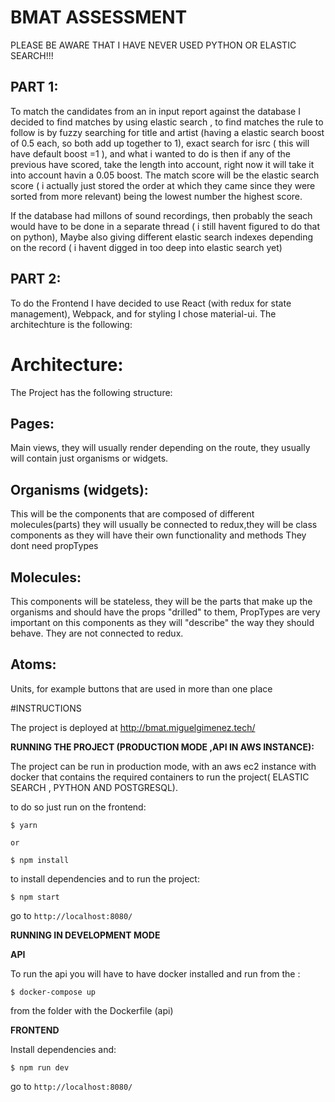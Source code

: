 # BMAT ASSESSMENT

PLEASE BE AWARE THAT I HAVE NEVER USED PYTHON OR ELASTIC SEARCH!!! 

## PART 1:
To match the candidates from an in input report against the database I decided to find matches by using elastic search , to find matches the rule to follow is 
by fuzzy searching for title and artist (having a elastic search boost of 0.5 each, so both add up together to 1), exact search for isrc ( this will have default boost =1 ), and what i wanted to do is then if any of the previous have scored, take the length into account, right now it will take it into account havin a 0.05 boost. The match score will be the elastic search score ( i actually just stored the order at which they came since they were sorted from more relevant) being the lowest number the highest score.

If the database had millons of sound recordings, then probably the seach would have to be done in a separate thread ( i still havent figured to do that on python), 
Maybe also giving different elastic search indexes depending on the record ( i havent digged in too deep into elastic search yet)

## PART 2: 

To do the Frontend I have decided to use React (with redux for state management), Webpack, and for styling I chose material-ui.
The architechture is the following:


# Architecture:

The Project has the following structure:

## Pages:

Main views, they will usually render depending on the route, they usually will contain just organisms or widgets.


## Organisms (widgets):
  
This will be the components that are composed of different molecules(parts) they will usually be connected to redux,they will be class components as they will have their own functionality and methods
They dont need propTypes
  
## Molecules:

This components will be stateless, they will be the parts that make up the organisms and should have the props "drilled" to them,  PropTypes are very important on this components as they will "describe" the
way they should behave. They are not connected to redux.

## Atoms:

Units, for example buttons that are used in more than one place


#INSTRUCTIONS

The project is deployed at http://bmat.miguelgimenez.tech/

**RUNNING THE PROJECT (PRODUCTION MODE ,API IN AWS INSTANCE):**

The project can be run in production mode, with an aws ec2 instance with docker that contains the required containers to run the project( ELASTIC SEARCH , PYTHON AND POSTGRESQL).

to do so just run on the frontend:

    $ yarn 
    
    or
    
    $ npm install

to install dependencies and to run the project:

    $ npm start  

go to ``http://localhost:8080/``


**RUNNING IN DEVELOPMENT MODE**

**API**

To run the api you will have to have docker installed and run from the  :

    $ docker-compose up

  from the folder with the Dockerfile (api)

**FRONTEND**

 Install dependencies and:  

    $ npm run dev
    
 
go to ``http://localhost:8080/``



